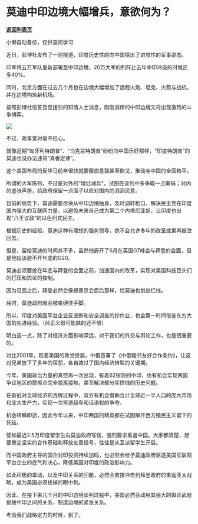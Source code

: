 # 莫迪中印边境大幅增兵，意欲何为？

[**返回列表页**](/gzh/政事堂2019)

小懒自动备份，仅供查阅学习

近日，彭博社发布了一则报道，印度历史性的向中国摆出了进攻性的军事姿态。

  

印军将五万军队重新部署至中印边境，20万大军的列阵比去年中印冲突的时候还多40%。  

  

同时，北京方面在过去几个月也在边境大幅增加了远程火炮、坦克、火箭与战机，并在边境构筑新机场。

  

按照彭博社信誓旦旦援引的知情人士消息，刚刚消停的中印边境又将出现激烈的斗争博弈。

  

![](https://mmbiz.qpic.cn/mmbiz_jpg/rxhS23yu8cMPhRunXr8GMtia5HDWoZXrG0VqdtLC3zxjibq6Ch18n9jaMZOMDWYfYGc58ApIAaVbQA4TTztWibF0Q/640?wx_fmt=jpeg)  

  

不过，政事堂对毫不担心。

  

就像近期“匈牙利特朗普”、“乌克兰特朗普”纷纷向中国示好那样，“印度特朗普”的莫迪也没办法违背“真香定律”。

  

这个美国布局的反华马前卒很快就要偃旗息鼓甚至倒戈，推动与中国的全面和平。

  

所谓的大军陈列，不过是对外的“增灶减兵”，试图在谈判中多争取一点筹码；对内的虚张声势，给政府保留一点面子以应对国内的滔滔民意。  

  

目前的局势下，莫迪需要尽快从中印边境抽身，及时调转枪口，解决民主党在印度国内强大的互联网力量，以避免未来自己成为第二个内塔尼亚胡，让印度也出现“八王议政”的以色列式民主。

  

根据历史的经验，莫迪这种有理想的强势领导，绝不会允许多年的改革成果再被改回去。

  

但是，留给莫迪的时间并不多，虽然他避开了6月在英国G7峰会与拜登的会面，但是他应该避不开年底的G20。

  

莫迪必须要抢在年底与拜登的会面之前，加速国内的改革，实现对美国科技巨头们的打压和舆论的控制。

  

因为见面之后，拜登必然会像跟普京会面后那样，给莫迪也划出红线。

  

届时，莫迪政府就会被束缚住手脚。

  

所以，印度对美国平台企业反垄断和安全调查的抄作业，也会第一时间借鉴东方大国的先进经验。（孙正义很可能跌的还不够）

  

明白这一点，除了对经济方面影响深远，对于我们的外交与舆论工作，也是很重要的。  

  

对比2001年，趁着美国的政党换届，中俄签署了《中俄睦邻友好合作条约》，让这对兄弟放下了多年的宿怨，各自渡过了国内经济转型的关键期。

  

今年，美国政治力量的真空再一次出现，有着62宿怨的中印，也有机会实现两国争议地区的摩擦点完全脱离接触，甚至解决部分实控线的历史问题。  

  

在新冠对全球经济的洗牌过程中，双方有机会借助合计全球近一半人口的庞大市场和庞大生产力，实现一次弯道超车和话语权的争夺。  

  

机会转瞬即逝，因此今年以来，中印两国的精英都在试图解开西方殖民主义留下的死结。

  

譬如最近2.5万印度留学生向莫迪政府写信，强烈要求重返中国。大家都清楚，想要奠定坚实的合作基础和释放友善信号，往往是从互派留学生开启。

  

而中国政府主导的国企对印投资持续加码，也必然会给予莫迪政府驱逐美国互联网平台企业的底气和决心，降低美国对印度的政治影响力。  

  

如此积极的举动，以及中印关系的回暖，必然会直接冲击到拜登政府的重返亚太战略，成为美国必须拔掉的眼中刺。

  

因此，在接下来几个月的中印边境谈判过程中，美国必然会动用其强大的舆论武器挑拨中印之间的关系，制造边境的紧张关系。  

  

考验我们战略定力的时候，到了。  

  

